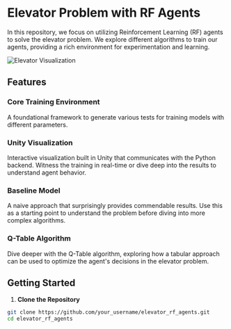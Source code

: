# Elevator Problem with RF Agents

In this repository, we focus on utilizing Reinforcement Learning (RF) agents to solve the elevator problem. We explore different algorithms to train our agents, providing a rich environment for experimentation and learning.

![Elevator Visualization](path_to_image/elevator_visualization.png)

## Features

### Core Training Environment
A foundational framework to generate various tests for training models with different parameters.

### Unity Visualization
Interactive visualization built in Unity that communicates with the Python backend. Witness the training in real-time or dive deep into the results to understand agent behavior.

### Baseline Model
A naive approach that surprisingly provides commendable results. Use this as a starting point to understand the problem before diving into more complex algorithms.

### Q-Table Algorithm
Dive deeper with the Q-Table algorithm, exploring how a tabular approach can be used to optimize the agent's decisions in the elevator problem.

## Getting Started

1. **Clone the Repository**

```bash
git clone https://github.com/your_username/elevator_rf_agents.git
cd elevator_rf_agents

